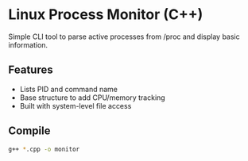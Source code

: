 # Linux Process Monitor (C++)

Simple CLI tool to parse active processes from /proc and display basic information.

## Features
- Lists PID and command name
- Base structure to add CPU/memory tracking
- Built with system-level file access

## Compile
```bash
g++ *.cpp -o monitor

